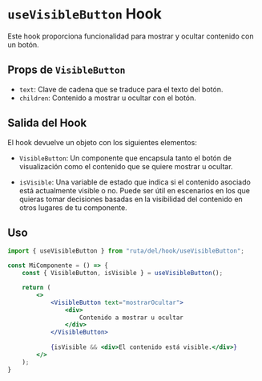 # `useVisibleButton` Hook

Este hook proporciona funcionalidad para mostrar y ocultar contenido con un botón.

## Props de `VisibleButton`

- `text`: Clave de cadena que se traduce para el texto del botón.
- `children`: Contenido a mostrar u ocultar con el botón.

## Salida del Hook

El hook devuelve un objeto con los siguientes elementos:

- `VisibleButton`: Un componente que encapsula tanto el botón de visualización como el contenido que se quiere mostrar u ocultar.

- `isVisible`: Una variable de estado que indica si el contenido asociado está actualmente visible o no. Puede ser útil en escenarios en los que quieras tomar decisiones basadas en la visibilidad del contenido en otros lugares de tu componente.


## Uso

```jsx
import { useVisibleButton } from "ruta/del/hook/useVisibleButton";

const MiComponente = () => {
    const { VisibleButton, isVisible } = useVisibleButton();

    return (
        <>
            <VisibleButton text="mostrarOcultar">
                <div>
                    Contenido a mostrar u ocultar
                </div>
            </VisibleButton>
            
            {isVisible && <div>El contenido está visible.</div>}
        </>
    );
}
```

